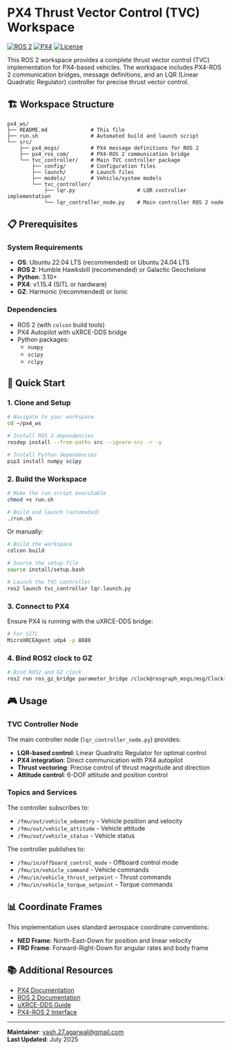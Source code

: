 # PX4 Thrust Vector Control (TVC) Workspace

[![ROS 2](https://img.shields.io/badge/ROS-2-blue)](https://docs.ros.org/en/humble/index.html)
[![PX4](https://img.shields.io/badge/PX4-Compatible-green)](https://px4.io/)
[![License](https://img.shields.io/badge/license-Apache%202.0-blue.svg)](LICENSE)

This ROS 2 workspace provides a complete thrust vector control (TVC) implementation for PX4-based vehicles. The workspace includes PX4-ROS 2 communication bridges, message definitions, and an LQR (Linear Quadratic Regulator) controller for precise thrust vector control.

## 🏗️ Workspace Structure

```
px4_ws/
├── README.md              # This file
├── run.sh                 # Automated build and launch script
└── src/
    ├── px4_msgs/          # PX4 message definitions for ROS 2
    ├── px4_ros_com/       # PX4-ROS 2 communication bridge
    └── tvc_controller/    # Main TVC controller package
        ├── config/        # Configuration files
        ├── launch/        # Launch files
        ├── models/        # Vehicle/system models
        └── tvc_controller/
            ├── lqr.py                    # LQR controller implementation
            └── lqr_controller_node.py    # Main controller ROS 2 node
```

## 📋 Prerequisites

### System Requirements
- **OS**: Ubuntu 22.04 LTS (recommended) or Ubuntu 24.04 LTS
- **ROS 2**: Humble Hawksbill (recommended) or Galactic Geochelone
- **Python**: 3.10+
- **PX4**: v1.15.4 (SITL or hardware)
- **GZ**: Harmonic (recommended) or Ionic

### Dependencies
- ROS 2 (with `colcon` build tools)
- PX4 Autopilot with uXRCE-DDS bridge
- Python packages:
  - `numpy`
  - `scipy`
  - `rclpy`

## 🚀 Quick Start

### 1. Clone and Setup
```bash
# Navigate to your workspace
cd ~/px4_ws

# Install ROS 2 dependencies
rosdep install --from-paths src --ignore-src -r -y

# Install Python dependencies
pip3 install numpy scipy
```

### 2. Build the Workspace
```bash
# Make the run script executable
chmod +x run.sh

# Build and launch (automated)
./run.sh
```

Or manually:
```bash
# Build the workspace
colcon build

# Source the setup file
source install/setup.bash

# Launch the TVC controller
ros2 launch tvc_controller lqr.launch.py
```

### 3. Connect to PX4
Ensure PX4 is running with the uXRCE-DDS bridge:
```bash
# For SITL
MicroXRCEAgent udp4 -p 8888
```

### 4. Bind ROS2 clock to GZ
```bash
# Bind ROS2 and GZ clock
ros2 run ros_gz_bridge parameter_bridge /clock@rosgraph_msgs/msg/Clock[gz.msgs.Clock

``` 

## 🎮 Usage

### TVC Controller Node
The main controller node (`lqr_controller_node.py`) provides:
- **LQR-based control**: Linear Quadratic Regulator for optimal control
- **PX4 integration**: Direct communication with PX4 autopilot
- **Thrust vectoring**: Precise control of thrust magnitude and direction
- **Attitude control**: 6-DOF attitude and position control

### Topics and Services
The controller subscribes to:
- `/fmu/out/vehicle_odometry` - Vehicle position and velocity
- `/fmu/out/vehicle_attitude` - Vehicle attitude
- `/fmu/out/vehicle_status` - Vehicle status

The controller publishes to:
- `/fmu/in/offboard_control_mode` - Offboard control mode
- `/fmu/in/vehicle_command` - Vehicle commands
- `/fmu/in/vehicle_thrust_setpoint` - Thrust commands
- `/fmu/in/vehicle_torque_setpoint` - Torque commands



## 📊 Coordinate Frames
This implementation uses standard aerospace coordinate conventions:
- **NED Frame**: North-East-Down for position and linear velocity
- **FRD Frame**: Forward-Right-Down for angular rates and body frame


## 📚 Additional Resources

- [PX4 Documentation](https://docs.px4.io/)
- [ROS 2 Documentation](https://docs.ros.org/en/humble/)
- [uXRCE-DDS Guide](https://docs.px4.io/main/en/middleware/uxrce_dds.html)
- [PX4-ROS 2 Interface](https://docs.px4.io/main/en/ros/ros2_comm.html)

---

**Maintainer**: yash.27.agarwal@gmail.com  
**Last Updated**: July 2025

